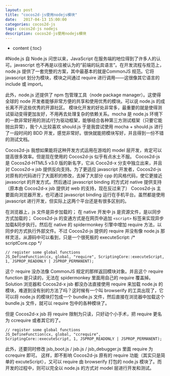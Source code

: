 ```yaml
---
layout: post
title: "cocos2d-js使用nodejs模块"
date:   2017-04-13 15:00:00
categories: cocos2d-js
tags: cocos2d-js nodejs
description: cocos2d-js使用nodejs模块
---
```



* content
{:toc}

#Node.js
自 Node.js 问世以来，JavaScript 在服务端的地位得到了许多人的认可。javascript 也不再是以往被认为的“前端的玩具语言”。在开发流程与规范上，node.js 提供了一套完整的方案，其中最基本的就是CommonJS 规范。它将 javascript 划分为模块，模块之间通过 require 进行调用——这很像其它语言的 include 或 import。


此外，node.js 还提供了 npm 包管理工具（node package manager）。这使得全球的 node 开发者能够非常方便的共享和使用优秀的模块。可以说 node.js 的成长离不开这些优秀的开源社区。
模块化开发的好处非常多，最重要的就是使得测试驱动变得更加友好，不用再去处理复杂的依赖关系。mocha 是 node.js 环境下的一款非常好用的测试/行为驱动框架，能够结合各种第三方测试框架（只要它能抛出异常），我个人比较喜欢 should.js
于是我尝试使用 mocha + should.js 进行了一段时间的 BDD 开发，感觉非常好。很快就能把模块写好，并且得到一份不错的测试文档。


Cocos2d-js
我想如果能将这种开发方式运用在游戏的 model 层开发，肯定可以提高很多效率。但是现在使用的 Cocos2d-js 似乎有点水土不服。
Cocos2d-js 是 Cocos2d-HTML5 v3.0 版的新名字，它从 Coco2d-x 分支中独立出来，并且对 Cocos2d-x jsb 提供反向支持。为了更适应 javascript 开发者，Cocos2d-js 对原有的代码进行了大面积的修改，去掉了大部分 cpp 的风格代码，使它更接近 javascript 的开发方式。然后通过 javascript binding 的方式对 native 提供支持（原本由 Cocos2d-x jsb 提供对 web 的支持，现在反过来了）
Cocos2d-js 主要面向浏览器开发，也可通过 javascript binding 运行在手机平台。虽然都是使用 javascript 进行开发，但实际上这两个平台还是有很多区别的。


在浏览器上，js 文件是异步加载的；
在 native 开发中 js 是资源文件，是以同步方式加载的；
Cocos2d-js 的变通方式是在网页中追加 
```<script>``` 标签来实现异步加载&同步执行。然后在 native 的 spidermonkey 引擎中增加 require 方法，以同步的方式执行外部文件。不过 Cocos2d-js 提供的 require 并没有像 node.js 那样灵活，从源码中可以看到，只是一个很死板的 executeScript:
/* scriptCore.cpp */

```
// register some global functions
JS_DefineFunction(cx, global, "require", ScriptingCore::executeScript, 1, JSPROP_READONLY | JSPROP_PERMANENT);
```
这个 require 没办法像 CommonJS 规定的那样返回模块对象。并且这个 require function 是只读的，无法在 spidermonkey 里面用自己的 require 覆盖掉。
Solution
浏览器和 Cocos2d-x jsb 都没办法直接使用 require 来加载 node.js 的模块，难道到没有别的方法了吗？这时候有一个叫 browserify 的工具出现了，它可以将 node.js 的模块打包成一个 bundle.js 文件，然后直接在浏览器中加载这个 bundle.js 文件，就可以 require 包中的各种模块了。


但是 Cocos2d-x jsb 将 require 限制为只读，只好动个小手术，把 require 更名为 ccrequire 或者其它的了。
```
// register some global functions
JS_DefineFunction(cx, global, "ccrequire", ScriptingCore::executeScript, 1, JSPROP_READONLY | JSPROP_PERMANENT);
```
此外，还要同时修改 jsb_boot.js / jsb.js / jsb_debugger.js 里面 require 为 ccrequire 即可。
这样，即不影响 Cocos2d-js 原有的 require 功能（其实只是简单的 excuteScript），又可以 require 由 browserify 打包的 node.js 模块了。而开发的过程中，则可以完全以 node.js 的方式对 model 层进行开发和测试。